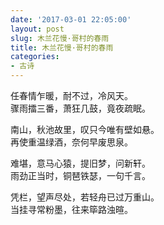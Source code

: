 ```yaml
---
date: '2017-03-01 22:05:00'
layout: post
slug: 木兰花慢·哥村的春雨
title: 木兰花慢·哥村的春雨
categories:
- 古诗
---
```

任春情乍暖，耐不过，冷风天。  
骤雨擂三番，萧狂几鼓，竟夜疏眠。

南山，秋池故里，叹只今唯有壁如悬。  
再使重温绿酒，奈何早废思泉。

难堪，意马心猿，提旧梦，问新轩。  
雨劲正当时，铜琶铁瑟，一句千言。

凭栏，望声尽处，若轻舟已过万重山。  
当挂寻常粉墨，往来筚路浊暄。
